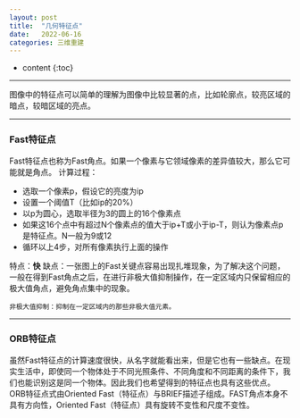 ```yaml
---
layout: post
title:  "几何特征点"
date:   2022-06-16
categories: 三维重建
---
```

* content
{:toc}

---

图像中的特征点可以简单的理解为图像中比较显著的点，比如轮廓点，较亮区域的暗点，较暗区域的亮点。

---
### Fast特征点
Fast特征点也称为Fast角点。如果一个像素与它领域像素的差异值较大，那么它可能就是角点。
计算过程：
* 选取一个像素p，假设它的亮度为ip
* 设置一个阈值T（比如ip的20%）
* 以p为圆心，选取半径为3的圆上的16个像素点
* 如果这16个点中有超过N个像素点的值大于ip+T或小于ip-T，则认为像素点p是特征点。N一般为9或12
* 循环以上4步，对所有像素执行上面的操作

特点：**快**
缺点：一张图上的Fast关键点容易出现扎堆现象，为了解决这个问题，一般在得到Fast角点之后，在进行非极大值抑制操作，在一定区域内只保留相应的极大值角点，避免角点集中的现象。
```
非极大值抑制：抑制在一定区域内的那些非极大值元素。
```
---
### ORB特征点
虽然Fast特征点的计算速度很快，从名字就能看出来，但是它也有一些缺点。在现实生活中，即使同一个物体处于不同光照条件、不同角度和不同距离的条件下，我们也能识别这是同一个物体。因此我们也希望得到的特征点也具有这些优点。
ORB特征点式由Oriented Fast（特征点）与BRIEF描述子组成。FAST角点本身不具有方向性，Oriented Fast（特征点）具有旋转不变性和尺度不变性。